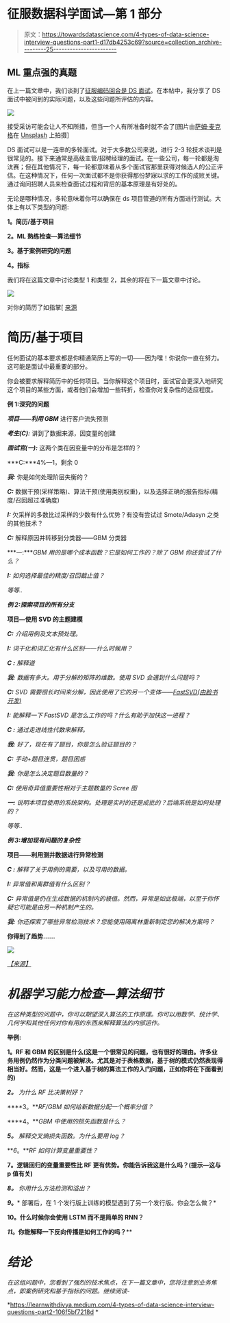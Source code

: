 # 征服数据科学面试—第 1 部分

> 原文：<https://towardsdatascience.com/4-types-of-data-science-interview-questions-part1-d17db4253c69?source=collection_archive---------25----------------------->

## **ML 重点强的真题**

在上一篇文章中，我们谈到了[征服编码回合是 DS 面试](/conquer-the-python-coding-round-in-data-science-interviews-5e27c4513be3)。在本帖中，我分享了 DS 面试中被问到的实际问题，以及这些问题所评估的内容。

![](img/854507df03c39ee3af253d8d9b8b2058.png)

接受采访可能会让人不知所措，但当一个人有所准备时就不会了[图片由[萨姆·麦克格](https://unsplash.com/@sammcghee?utm_source=unsplash&utm_medium=referral&utm_content=creditCopyText)在 [Unsplash](https://unsplash.com/s/photos/data-science-interview?utm_source=unsplash&utm_medium=referral&utm_content=creditCopyText) 上拍摄]

DS 面试可以是一连串的多轮面试。对于大多数公司来说，进行 2-3 轮技术谈判是很常见的。接下来通常是高级主管/招聘经理的面试。在一些公司，每一轮都是淘汰赛；但在其他情况下，每一轮都意味着从多个面试官那里获得对候选人的公正评估。在这种情况下，任何一次面试都不是你获得那份梦寐以求的工作的成败关键。通过询问招聘人员来检查面试过程和背后的基本原理是有好处的。

无论是哪种情况，多轮意味着你可以确保在 ds 项目管道的所有方面进行测试。大体上有以下类型的问题:

**1。简历/基于项目**

**2。ML 熟练检查—算法细节**

**3。基于案例研究的问题**

**4。指标**

我们将在这篇文章中讨论类型 1 和类型 2，其余的将在下一篇文章中讨论。

![](img/4a5b15b2e5a1447be136383a99fc6f8d.png)

对你的简历了如指掌[ [来源](https://unsplash.com/photos/7iSEHWsxPLw)

# **简历/基于项目**

任何面试的基本要求都是你精通简历上写的一切——因为嘿！你说你一直在努力。这可能是面试中最重要的部分。

你会被要求解释简历中的任何项目。当你解释这个项目时，面试官会更深入地研究这个项目的某些方面，或者他们会增加一些转折，检查你对复杂性的适应程度。

**例 1:深究的问题**

***项目——利用 GBM*** 进行客户流失预测

***考生(C):*** 讲到了数据来源，因变量的创建

***面试官(一):*** 这两个类在因变量中的分布是怎样的？

***C:***4%—1，剩余 0

***我:*** 你是如何处理阶层失衡的？

***C:*** 数据干预(采样策略)、算法干预(使用类别权重)，以及选择正确的报告指标(精度/召回超过准确度)

***I:*** 欠采样的多数比过采样的少数有什么优势？有没有尝试过 Smote/Adasyn 之类的其他技术？

***C:*** 解释原因并转移到分类器——GBM 分类器

***一:****GBM 用的是哪个成本函数？它是如何工作的？除了 GBM 你还尝试了什么？*

****I:*** 如何选择最佳的精度/召回截止值？*

*等等..*

***例 2:探索项目的所有分支***

****项目—使用 SVD 的主题建模****

****C:*** 介绍用例及文本预处理。*

****I:*** 词干化和词汇化有什么区别——什么时候用？*

****C :*** 解释道*

****我:*** 数据有多大。用于分解的矩阵的维数。使用 SVD 会遇到什么问题吗？*

****C:*** SVD 需要很长时间来分解，因此使用了它的另一个变体——[FastSVD(由脸书开发)](https://research.fb.com/blog/2014/09/fast-randomized-svd/)*

****I:*** 能解释一下 FastSVD 是怎么工作的吗？什么有助于加快这一进程？*

****C :*** 通过走进线性代数来解释。*

****我:*** 好了，现在有了题目，你是怎么验证题目的？*

****C:*** 手动+题目连贯，题目困惑*

****我:*** 你是怎么决定题目数量的？*

****C:*** 使用奇异值重要性相对于主题数量的 Scree 图*

****一:*** 说明本项目使用的系统架构。处理是实时的还是成批的？后端系统是如何处理的？*

*等等..*

***例 3:增加现有问题的复杂性***

****项目——利用测井数据进行异常检测****

****C :*** 解释了关于用例的需要，以及可用的数据。*

****I:*** 异常值和离群值有什么区别？*

****C:*** 异常值是仍在生成数据的机制内的极值。然而，异常是如此极端，以至于你怀疑它可能是由另一种机制产生的。*

****我:*** 你还探索了哪些异常检测技术？您能使用隔离林重新制定您的解决方案吗？*

**你得到了趋势……**

*![](img/4e758ad1726451d683c317aba590f3ba.png)*

*[【来源】](https://upload.wikimedia.org/wikipedia/commons/f/fe/Kernel_Machine.svg)*

# ***机器学习能力检查—算法细节***

*在这种类型的问题中，你可以期望深入算法的工作原理。你可以用数学、统计学、几何学和其他任何对你有用的东西来解释算法的内部运作。*

****举例:****

****1。RF 和 GBM 的区别是什么(这是一个很常见的问题，也有很好的理由。许多业务用例仍然作为分类问题被解决。尤其是对于表格数据，基于树的模式仍然表现得相当好。然而，这是一个进入基于树的算法工作的入门问题，正如你将在下面看到的)****

****2。*** 为什么 RF 比决策树好？*

****3。***RF/GBM 如何给新数据分配一个概率分值？*

****4。***GBM 中使用的损失函数是什么？*

****5。*** 解释交叉熵损失函数。为什么要用 log？*

***6*。***RF 如何计算变量重要性？*

****7。逻辑回归的变量重要性比 RF 更有优势。你能告诉我这是什么吗？(提示—这与 p 值有关)****

***8。** 你用什么方法检测和溢出？*

***9*。*** 部署后，在 1 个发行版上训练的模型遇到了另一个发行版。你会怎么做？*

****10。什么时候你会使用 LSTM 而不是简单的 RNN？****

***11*。你能解释一下反向传播是如何工作的吗？****

# *结论*

*在这组问题中，您看到了强烈的技术焦点，在下一篇文章中，您将注意到业务焦点，即案例研究和基于指标的问题。继续阅读-*

*<https://learnwithdivya.medium.com/4-types-of-data-science-interview-questions-part2-106f5bf7218d> *